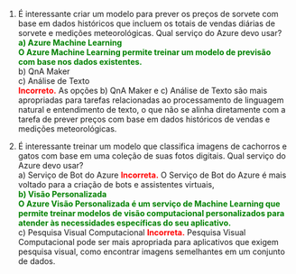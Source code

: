 1. É interessante criar um modelo para prever os preços de sorvete com base em dados históricos que incluem os totais de vendas diárias de sorvete e medições meteorológicas. Qual serviço do Azure devo usar? <br>
<b style="color:green;">a) Azure Machine Learning  
O Azure Machine Learning permite treinar um modelo de previsão com base nos dados existentes.  <br></b>
b) QnA Maker  
c) Análise de Texto  
<b style="color:red;">Incorreto.</b> As opções b) QnA Maker e c) Análise de Texto são mais apropriadas para tarefas relacionadas ao processamento de linguagem natural e entendimento de texto, o que não se alinha diretamente com a tarefa de prever preços com base em dados históricos de vendas e medições meteorológicas.


2. É interessante treinar um modelo que classifica imagens de cachorros e gatos com base em uma coleção de suas fotos digitais. Qual serviço do Azure devo usar?<br>
a) Serviço de Bot do Azure
<b style="color:red;">Incorreta.</b> O Serviço de Bot do Azure é mais voltado para a criação de bots e assistentes virtuais,<br>
<b style="color:green;">b) Visão Personalizada <br>
O Azure Visão Personalizada é um serviço de Machine Learning que permite treinar modelos de visão computacional personalizados para atender às necessidades específicas do seu aplicativo.<br></b>
c) Pesquisa Visual Computacional
<b style="color:red;">Incorreta.</b> Pesquisa Visual Computacional pode ser mais apropriada para aplicativos que exigem pesquisa visual, como encontrar imagens semelhantes em um conjunto de dados.

